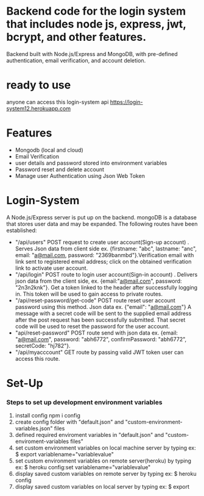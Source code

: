 # Backend code for the login system that includes node js, express, jwt, bcrypt, and other features.
Backend built with Node.js/Express and MongoDB, with pre-defined authentication, email verification, and account deletion.
# ready to use
anyone can access this login-system api https://login-system12.herokuapp.com

# Features
- Mongodb (local and cloud)
- Email Verification 
- user details and password stored into environment variables
- Password reset and delete account
- Manage user Authentication using Json Web Token

# Login-System
A Node.js/Express server is put up on the backend. mongoDB is a database that stores user data and may be expanded. The following routes have been established:
- "/api/users"  POST request to create user account(Sign-up account) . Serves Json data from client side ex. {firstname: "abc", lastname: "anc", email: "a@mail.com, 
password: "2369banmbd"}.Verification email with link sent to registered email address; click on the obtained verification link to activate user account.
- "/api/login"  POST route to login user account(Sign-in account) . Delivers json data from the client side, ex. {email:"a@mail.com", password: "2n3n2knk"}.
Get a token linked to the header after successfully logging in. This token will be used to gain access to private routes.
- "/api/reset-password/get-code" POST route reset user account password using this method. Json data ex. {"email": "a@mail.com"} 
A message with a secret code will be sent to the supplied email address after the post request has been successfully submitted. That secret code will be 
used to reset the password for the user account.
- "api/reset-password" POST route send with json data ex. {email: "a@mail.com", password: "abh6772", confirmPassword: "abh6772", secretCode: "hj782"}. 
- "/api/myacccount" GET route by passing valid JWT token user can access this route. 

# Set-Up
### Steps to set up development environment variables
1. install config npm i config 
2. create config folder with "default.json" and "custom-environment-variables.json" files
3. defined required enviroment variables in "default.json" and "custom-enviroment-variables files"
4. set custom environment variables on local machine server by typing ex: $ export variablename="variablevalue"
5. set custom environment variables on remote server(heroku) by  typing ex: $ heroku config:set variablename="variablevalue"
6. display saved custom variables on remote server by typing ex: $ heroku config
7. display saved custom variables on local server by typing ex: $ export
 
